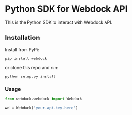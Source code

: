 # Python SDK for Webdock API
This is the Python SDK to interact with Webdock API.

## Installation
Install from PyPi:
```shell
pip install webdock
```
or clone this repo and run:
```python
python setup.py install
```
### Usage
```python
from webdock.webdock import Webdock

wd = Webdock('your-api-key-here')
```
